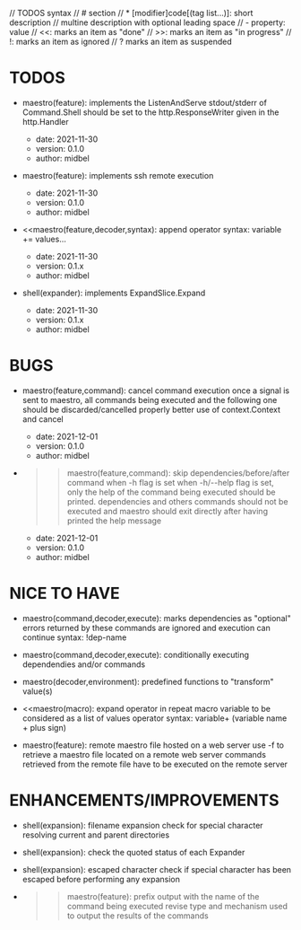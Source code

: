 // TODOS syntax
// # section
// * [modifier]code[(tag list...)]: short description
// multine description with optional leading space
// - property: value
// <<: marks an item as "done"
// >>: marks an item as "in progress"
// !: marks an item as ignored
// ? marks an item as suspended

# TODOS

* maestro(feature): implements the ListenAndServe
  stdout/stderr of Command.Shell should be set to the http.ResponseWriter given in the http.Handler
  - date: 2021-11-30
  - version: 0.1.0
  - author: midbel

* maestro(feature): implements ssh remote execution
  - date: 2021-11-30
  - version: 0.1.0
  - author: midbel

* <<maestro(feature,decoder,syntax): append operator
  syntax: variable += values...
  - date: 2021-11-30
  - version: 0.1.x
  - author: midbel

* shell(expander): implements ExpandSlice.Expand
  - date: 2021-11-30
  - version: 0.1.x
  - author: midbel

# BUGS

* maestro(feature,command): cancel command execution
  once a signal is sent to maestro, all commands being executed and the following one
  should be discarded/cancelled properly
  better use of context.Context and cancel
  - date: 2021-12-01
  - version: 0.1.0
  - author: midbel

* >>maestro(feature,command): skip dependencies/before/after command when -h flag is set
  when -h/--help flag is set, only the help of the command being executed should
  be printed.
  dependencies and others commands should not be executed and maestro should exit
  directly after having printed the help message
  - date: 2021-12-01
  - version: 0.1.0
  - author: midbel

# NICE TO HAVE

* maestro(command,decoder,execute): marks dependencies as "optional"
  errors returned by these commands are ignored and execution can continue
  syntax: !dep-name

* maestro(command,decoder,execute): conditionally executing dependendies and/or commands

* maestro(decoder,environment): predefined functions to "transform" value(s)

* <<maestro(macro): expand operator in repeat macro
  variable to be considered as a list of values
  operator syntax: variable+ (variable name + plus sign)

* maestro(feature): remote maestro file hosted on a web server
  use -f to retrieve a maestro file located on a remote web server
  commands retrieved from the remote file have to be executed on the remote server

# ENHANCEMENTS/IMPROVEMENTS

* shell(expansion): filename expansion
  check for special character
  resolving current and parent directories

* shell(expansion): check the quoted status of each Expander

* shell(expansion): escaped character
  check if special character has been escaped before performing any expansion

* >>maestro(feature): prefix output with the name of the command being executed
  revise type and mechanism used to output the results of the commands
